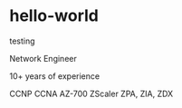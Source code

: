# hello-world
testing

Network Engineer

10+ years of experience

CCNP
CCNA
AZ-700
ZScaler ZPA, ZIA, ZDX

